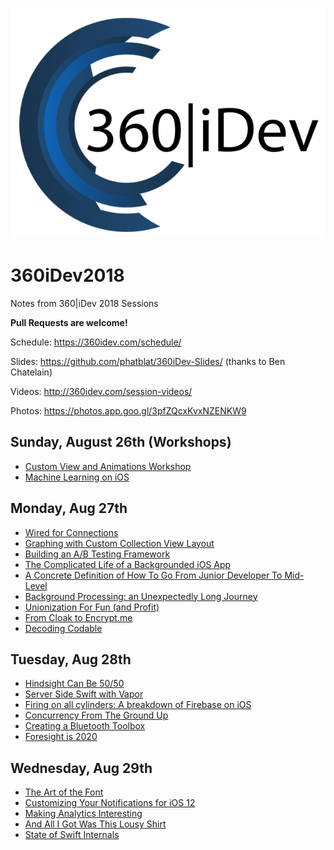 ![Image](360idev_logo.png)

# 360iDev2018
Notes from 360|iDev 2018 Sessions

**Pull Requests are welcome!**

Schedule: https://360idev.com/schedule/

Slides: https://github.com/phatblat/360iDev-Slides/ (thanks to Ben Chatelain)

Videos: http://360idev.com/session-videos/

Photos: https://photos.app.goo.gl/3pfZQcxKvxNZENKW9

## Sunday, August 26th (Workshops)
* [Custom View and Animations Workshop](AnimationWorkshop.md)
* [Machine Learning on iOS](MachineLearningWorkshop.md)

## Monday, Aug 27th
* [Wired for Connections](WiredForConnections.md)
* [Graphing with Custom Collection View Layout](GraphingWithCollectionView.md)
* [Building an A/B Testing Framework](BuildingABTesting.md)
* [The Complicated Life of a Backgrounded iOS App](BackgroundApp.md)
* [A Concrete Definition of How To Go From Junior Developer To Mid-Level](MovingFromJuniorToMidLevelDeveloper.md)
* [Background Processing: an Unexpectedly Long Journey](BackgroundProcessing.md)
* [Unionization For Fun (and Profit)](OrganizingForDevelopers.md)
* [From Cloak to Encrypt.me](FromCloakToEncrypt.md)
* [Decoding Codable](DecodingCodable.md)

## Tuesday, Aug 28th
* [Hindsight Can Be 50/50](HindsightCanBe5050.md)
* [Server Side Swift with Vapor](ServerSideSwift.md)
* [Firing on all cylinders: A breakdown of Firebase on iOS](FiringOnAllCylinders-ABreakdownOfFirebaseOnIOS.md)
* [Concurrency From The Ground Up](ConcurrencyFromTheGroundUp.md)
* [Creating a Bluetooth Toolbox](CreatingABluetoothToolbox.md)
* [Foresight is 2020](ForesightIs2020.md)

## Wednesday, Aug 29th
* [The Art of the Font](ArtOfTheFont.md)
* [Customizing Your Notifications for iOS 12](CustomizingYourNotifications.md)
* [Making Analytics Interesting](MakingAnalyticsInteresting.md)
* [And All I Got Was This Lousy Shirt](AllIGotWasThisLousyShirt.md)
* [State of Swift Internals](StateOfSwiftInternals.md)
